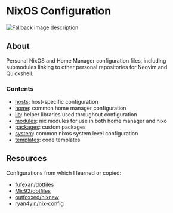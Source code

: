 # NixOS Configuration
<picture>
  <source media="(prefers-color-scheme: dark)" srcset="nixos-white.svg">
  <source media="(prefers-color-scheme: light)" srcset="nixos.svg">
  <img alt="Fallback image description" src="default-image.png">
</picture>

## About
Personal NixOS and Home Manager configuration files, including submodules linking to other personal repositories for Neovim and Quickshell.
### Contents
- [hosts](https://github.com/Kruziikrel13/NixOS/blob/master/hosts): host-specific configuration
- [home](https://github.com/Kruziikrel13/NixOS/blob/master/home): common home manager configuration
- [lib](https://github.com/Kruziikrel13/NixOS/blob/master/lib): helper libraries used throughout configuration
- [modules](https://github.com/Kruziikrel13/NixOS/blob/master/modules): nix modules for use in both home manager and nixo
- [packages](https://github.com/Kruziikrel13/NixOS/blob/master/packages): custom packages
- [system](https://github.com/Kruziikrel13/NixOS/blob/master/system): common nixos system level configuration
- [templates](https://github.com/Kruziikrel13/NixOS/blob/master/templates): code templates

## Resources
Configurations from which I learned or copied:
- [fufexan/dotfiles](https://github.com/fufexan/dotfiles)
- [Mic92/dotfiles](https://github.com/Mic92/dotfiles)
- [outfoxxed/nixnew](https://git.outfoxxed.me/outfoxxed/nixnew)
- [ryan4yin/nix-config](https://github.com/ryan4yin/nix-config)
